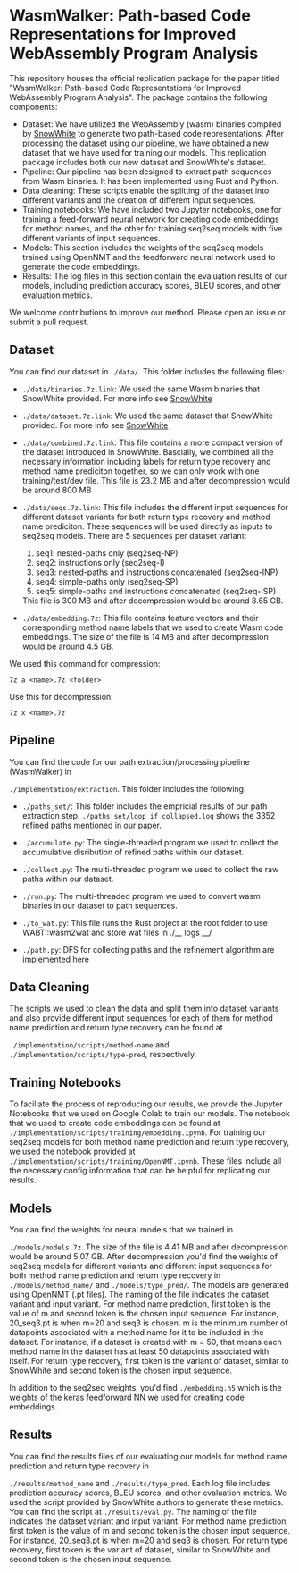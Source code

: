 <h1>WasmWalker: Path-based Code Representations for Improved WebAssembly Program Analysis</h1>

This repository houses the official replication package for the paper titled "WasmWalker: Path-based Code Representations for Improved WebAssembly Program Analysis". The package contains the following components:

<ul>

<li>Dataset: We have utilized the WebAssembly (wasm) binaries compiled by <a href="https://github.com/sola-st/wasm-type-prediction">SnowWhite</a> to generate two path-based code representations. After processing the dataset using our pipeline, we have obtained a new dataset that we have used for training our models. This replication package includes both our new dataset and SnowWhite's dataset.</li>

<li>Pipeline: Our pipeline has been designed to extract path sequences from Wasm binaries. It has been implemented using Rust and Python.</li>

<li>Data cleaning: These scripts enable the splitting of the dataset into different variants and the creation of different input sequences.</li>

<li>Training notebooks: We have included two Jupyter notebooks, one for training a feed-forward neural network for creating code embeddings for method names, and the other for training seq2seq models with five different variants of input sequences.</li>

<li>Models: This section includes the weights of the seq2seq models trained using OpenNMT and the feedforward neural network used to generate the code embeddings.</li>

<li>Results: The log files in this section contain the evaluation results of our models, including prediction accuracy scores, BLEU scores, and other evaluation metrics.</li>

</ul>

We welcome contributions to improve our method. Please open an issue or submit a pull request.

<h2>Dataset</h2>

You can find our dataset in `./data/`. This folder includes the following files:

<ul>
<li>

`./data/binaries.7z.link`: We used the same Wasm binaries that SnowWhite provided. For more info see <a href="https://github.com/sola-st/wasm-type-prediction">SnowWhite</a></li>


<li>

`./data/dataset.7z.link`: We used the same dataset that SnowWhite provided. For more info see <a href="https://github.com/sola-st/wasm-type-prediction">SnowWhite</a></li>
<li>

`./data/combined.7z.link`: This file contains a more compact version of the dataset introduced in SnowWhite. Bascially, we combined all the necessary information including labels for return type recovery and method name prediciton together, so we can only work with one training/test/dev file. This file is 23.2 MB and after decompression would be around 800 MB</li>

<li>

`./data/seqs.7z.link`: This file includes the different input sequences for different dataset variants for both return type recovery and method name prediciton. These sequences will be used directly as inputs to seq2seq models. There are 5 sequences per dataset variant:
<ol>
<li>seq1: nested-paths only (seq2seq-NP)</li>
<li>seq2: instructions only (seq2seq-I)</li>
<li>seq3: nested-paths and instructions concatenated (seq2seq-INP)</li>
<li>seq4: simple-paths only (seq2seq-SP)</li>
<li>seq5: simple-paths and instructions concatenated (seq2seq-ISP)</li>
</ol>
This file is 300 MB and after decompression would be around 8.65 GB.
</li>
<li>

`./data/embedding.7z`: This file contains feature vectors and their corresponding method name labels that we used to create Wasm code embeddings. The size of the file is 14 MB and after decompression would be around 4.5 GB.</li>
</ul>

We used this command for compression:
```
7z a <name>.7z <folder>
```

Use this for decompression:
```
7z x <name>.7z
```

<h2>Pipeline</h2>
You can find the code for our path extraction/processing pipeline (WasmWalker) in 

`./implementation/extraction`.
This folder includes the following:
<ul>
<li>

`./paths_set/`: This folder includes the empricial results of our path extraction step. `./paths_set/loop_if_collapsed.log` shows the 3352 refined paths mentioned in our paper.</li>

<li>

`./accumulate.py`: The single-threaded program we used to collect the accumulative disribution of refined paths within our dataset.</li>

<li>

`./collect.py`: The multi-threaded program we used to collect the raw paths within our dataset.</li>

<li>

`./run.py`: The multi-threaded program we used to convert wasm binaries in our dataset to path sequences.</li>

<li>

`./to_wat.py`: This file runs the Rust project at the root folder to use WABT::wasm2wat and store wat files in ./__ logs __/</li>

<li>

`./path.py`: DFS for collecting paths and the refinement algorithm are implemented here</li>
</ul>


<h2>Data Cleaning</h2>
The scripts we used to clean the data and split them into dataset variants and also provide different input sequences for each of them for method name prediction and return type recovery can be found at 

`./implementation/scripts/method-name` and `./implementation/scripts/type-pred`, respectively.

<h2>Training Notebooks</h2>

To faciliate the process of reproducing our results, we provide the Jupyter Notebooks that we used on Google Colab to train our models. The notebook that we used to create code embeddings can be found at `./implementation/scripts/training/embedding.ipynb`. For training our seq2seq models for both method name prediction and return type recovery, we used the notebook provided at `./implementation/scripts/training/OpenNMT.ipynb`. These files include all the necessary config information that can be helpful for replicating our results.

<h2>Models</h2>
You can find the weights for neural models that we trained in 

`./models/models.7z`. The size of the file is 4.41 MB and after decompression would be around 5.07 GB. After decompression you'd find the weights of seq2seq models for different variants and different input sequences for both method name prediction and return type recovery in `./models/method_name/` and `./models/type_pred/`. The models are generated using OpenNMT (.pt files). The naming of the file indicates the dataset variant and input variant. For method name prediction, first token is the value of m and second token is the chosen input sequence. For instance, 20_seq3.pt is when m=20 and seq3 is chosen. m is the minimum number of datapoints associated with a method name for it to be included in the dataset. For instance, if
a dataset is created with m = 50, that means each method name in the dataset has at least 50 datapoints associated with itself. For return type recovery, first token is the variant of dataset, similar to SnowWhite and second token is the chosen input sequence. 

In addition to the seq2seq weights, you'd find `./embedding.h5` which is the weights of the keras feedforward NN we used for creating code embeddings.

<h2>Results</h2>
You can find the results files of our evaluating our models for method name prediction and return type recovery in 

`./results/method_name` and `./results/type_pred`. Each log file includes prediction accuracy scores, BLEU scores, and other evaluation metrics. We used the script provided by SnowWhite authors to generate these metrics. You can find the script at `./results/eval.py`. The naming of the file indicates the dataset variant and input variant. For method name prediction, first token is the value of m and second token is the chosen input sequence. For instance, 20_seq3.pt is when m=20 and seq3 is chosen. For return type recovery, first token is the variant of dataset, similar to SnowWhite and second token is the chosen input sequence. 
